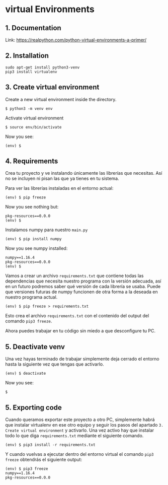 # virtual Environments

## 1. Documentation

Link: https://realpython.com/python-virtual-environments-a-primer/ 

## 2. Installation

```
sudo apt-get install python3-venv
pip3 install virtualenv
```

## 3. Create virtual environment

Create a new virtual environment inside the directory. 

``` 
$ python3 -m venv env
```

Activate virtual environment

```
$ source env/bin/activate
```
Now you see: 

```
(env) $
```

## 4. Requirements
Crea tu proyecto y ve instalando únicamente las librerías que necesitas. Así no se incluyen ni pisan las que ya tienes en tu sistema. 

Para ver las librerías instaladas en el entorno actual: 

```
(env) $ pip freeze
```

Now you see nothing but:  

```
pkg-resources==0.0.0
(env) $
```

Instalamos numpy para nuestro `main.py`

```
(env) $ pip install numpy
```

Now you see numpy installed:  

```
numpy==1.16.4
pkg-resources==0.0.0
(env) $
```

Vamos a crear un archivo `requirements.txt` que contiene todas las dependencias que necesita nuestro programa con la versión adecuada, así en un futuro podremos saber qué versión de cada librería se usaba. Puede que versiones futuras de numpy funcionen de otra forma a la deseada en nuestro programa actual. 

```
(env) $ pip freeze > requirements.txt
```

Esto crea el archivo `requirements.txt` con el contenido del output del comando `pip3 freeze`. 

Ahora puedes trabajar en tu código sin miedo a que desconfigure tu PC. 

## 5. Deactivate venv

Una vez hayas terminado de trabajar simplemente deja cerrado el entorno hasta la siguiente vez que tengas que activarlo. 

```
(env) $ deactivate
```

Now you see:  

```
$
```

## 5. Exporting code

Cuando queramos exportar este proyecto a otro PC, simplemente habrá que instalar virtualenv en ese otro equipo y seguir los pasos del apartado `3. Create virtual environment` y activarlo. Una vez activo hay que instalar todo lo que diga `requirements.txt` mediante el siguiente comando. 

```
(env) $ pip3 install -r requirements.txt
```

Y cuando vuelvas a ejecutar dentro del entorno virtual el comando `pip3 freeze` obtendrás el siguiente output: 

```
(env) $ pip3 freeze
numpy==1.16.4
pkg-resources==0.0.0
```